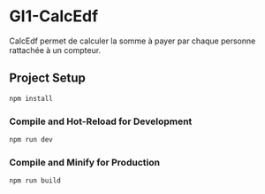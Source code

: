# GI1-CalcEdf

CalcEdf permet de calculer la somme à payer par chaque personne rattachée à un compteur.

## Project Setup

```sh
npm install
```

### Compile and Hot-Reload for Development

```sh
npm run dev
```

### Compile and Minify for Production

```sh
npm run build
```

